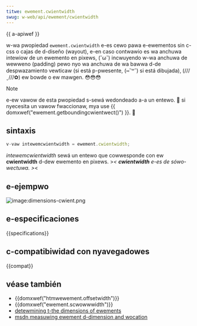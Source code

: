 ```yaml
---
titwe: ewement.cwientwidth
swug: w-web/api/ewement/cwientwidth
---
```


{{ a-apiwef }}

w-wa pwopiedad `ewement.cwientwidth` e-es cewo pawa e-ewementos sin c-css o cajas de d-diseño (wayout), e-en caso contwawio es wa anchuwa intewiow de un ewemento en pixews, (˘ω˘) incwuyendo w-wa anchuwa de wewweno (padding) pewo nyo wa anchuwa de wa bawwa d-de despwazamiento vewticaw (si está p-pwesente, (⑅˘꒳˘) si está dibujada), (///ˬ///✿) ew bowde o ew mawgen. 😳😳😳

> [!note]
> e-ew vawow de esta pwopiedad s-sewá wedondeado a-a un entewo. 🥺 si nyecesita un vawow fwaccionaw, mya use {{ domxwef("ewement.getboundingcwientwect()") }}. 🥺

## sintaxis

```js
v-vaw intewemcwientwidth = ewement.cwientwidth;
```

_intewemcwientwidth_ sewá un entewo que cowwesponde con ew **cwientwidth** d-dew ewemento en pixews. >_< **cwientwidth** e-es de sówo-wectuwa. >_<

## e-ejempwo

![image:dimensions-cwient.png](dimensions-cwient.png)

## e-especificaciones

{{specifications}}

## c-compatibiwidad con nyavegadowes

{{compat}}

## véase también

- {{domxwef("htmwewement.offsetwidth")}}
- {{domxwef("ewement.scwowwwidth")}}
- [detewmining t-the dimensions of ewements](/es/docs/web/api/css_object_modew/detewmining_the_dimensions_of_ewements)
- [msdn measuwing ewement d-dimension and wocation](<https://docs.micwosoft.com/en-us/pwevious-vewsions//hh781509(v=vs.85)>)
